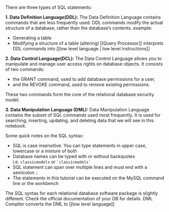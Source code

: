 There are three types of SQL statements:

**1. Data Definition Language(DDL):** The Data Definition Language contains commands that are less frequently used. DDL commands modify the actual structure of a database, rather than the database’s contents. example:

- Generating a table
- Modifying a structure of a table (altering)
[[Query Processor]] interprets DDL commands into [[low level language | low level instructions]]

**2. Data Control Language(DCL):** The Data Control Language allows you to manipulate and manage user access rights on database objects. It consists of two commands:

- the GRANT command, used to add database permissions for a user,
- and the REVOKE command, used to remove existing permissions.

These two commands form the core of the relational database security model.

**3. Data Manipulation Language (DML):** Data Manipulation Language contains the subset of SQL commands used most frequently. It is used for searching, inserting, updating, and deleting data that we will see in this notebook.

Some quick notes on the SQL syntax:

- SQL is case insensitive. You can type statements in upper case, lowercase or a mixture of both
- Database names can be typed with or without backquotes i.e. `classicmodels` or `` `classicmodels` ``
- SQL statement can span over multiple lines and must end with a semicolon `;`
- The statements in this tutorial can be executed on the MySQL command line or the workbench

The SQL syntax for each relational database software package is slightly different. Check the official documentation of your DB for details.
DML Compiler converts the DML to [[low level language]]
